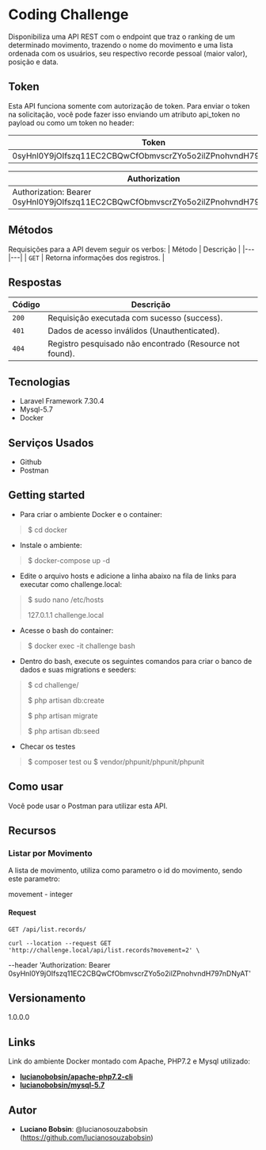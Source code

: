 # Coding Challenge

Disponibiliza uma API REST com o endpoint que traz o ranking de um determinado movimento, trazendo o nome do movimento e uma lista ordenada com os usuários, seu respectivo recorde pessoal (maior valor), posição e data.

## Token

Esta API funciona somente com autorização de token. Para enviar o token na solicitação, você pode fazer isso enviando um atributo api_token no payload ou como um token no header:

| Token |
|---|
| 0syHnl0Y9jOIfszq11EC2CBQwCfObmvscrZYo5o2ilZPnohvndH797nDNyAT |

| Authorization |
|---|
| Authorization: Bearer 0syHnl0Y9jOIfszq11EC2CBQwCfObmvscrZYo5o2ilZPnohvndH797nDNyAT |

## Métodos
Requisições para a API devem seguir os verbos:
| Método | Descrição |
|---|---|
| `GET` | Retorna informações dos registros. |

## Respostas

| Código | Descrição |
|---|---|
| `200` | Requisição executada com sucesso (success).|
| `401` | Dados de acesso inválidos (Unauthenticated).|
| `404` | Registro pesquisado não encontrado (Resource not found).|


## Tecnologias

* Laravel Framework 7.30.4
* Mysql-5.7
* Docker

## Serviços Usados

* Github
* Postman

## Getting started

* Para criar o ambiente Docker e o container:
>    $ cd docker
* Instale o ambiente:
>    $ docker-compose up -d
* Edite o arquivo hosts e adicione a linha abaixo na fila de links para executar como challenge.local:
>    $ sudo nano /etc/hosts
>
>    127.0.1.1       challenge.local
* Acesse o bash do container:
>    $ docker exec -it challenge bash
* Dentro do bash, execute os seguintes comandos para criar o banco de dados e suas migrations e seeders:
>
>    $ cd challenge/
>
>    $ php artisan db:create
>
>	 $ php artisan migrate
>
>	 $ php artisan db:seed
>
* Checar os testes
>    $ composer test
>    ou
>    $ vendor/phpunit/phpunit/phpunit

## Como usar

Você pode usar o Postman para utilizar esta API.


## Recursos

### Listar por Movimento

 A lista de movimento, utiliza como parametro o id do movimento, sendo este parametro:

 movement - integer

#### Request

`GET /api/list.records/`

    curl --location --request GET 'http://challenge.local/api/list.records?movement=2' \
--header 'Authorization: Bearer 0syHnl0Y9jOIfszq11EC2CBQwCfObmvscrZYo5o2ilZPnohvndH797nDNyAT'

## Versionamento

1.0.0.0

## Links

Link do ambiente Docker montado com Apache, PHP7.2 e Mysql utilizado:
* [**lucianobobsin/apache-php7.2-cli**](https://hub.docker.com/repository/docker/lucianobobsin/apache-php7.2-cli)
* [**lucianobobsin/mysql-5.7**](https://hub.docker.com/repository/docker/lucianobobsin/mysql-5.7)

## Autor

* **Luciano Bobsin**: @lucianosouzabobsin (https://github.com/lucianosouzabobsin)
